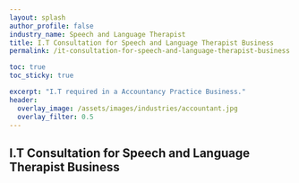 ```yaml
---
layout: splash 
author_profile: false 
industry_name: Speech and Language Therapist
title: I.T Consultation for Speech and Language Therapist Business
permalink: /it-consultation-for-speech-and-language-therapist-business

toc: true
toc_sticky: true

excerpt: "I.T required in a Accountancy Practice Business."
header:
  overlay_image: /assets/images/industries/accountant.jpg
  overlay_filter: 0.5 
---
```


## I.T Consultation for Speech and Language Therapist Business